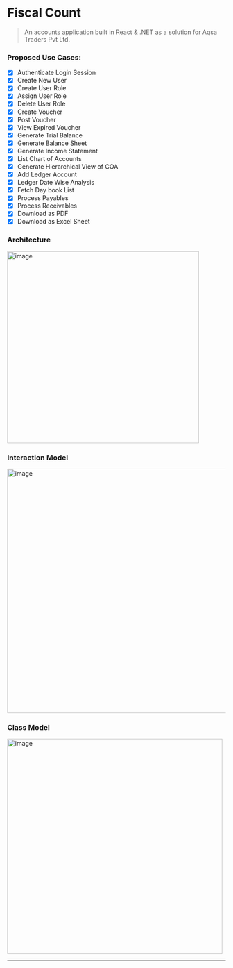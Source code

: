 # Fiscal Count
> An accounts application built in React & .NET as a solution for Aqsa Traders Pvt Ltd.

### Proposed Use Cases:

- [x] Authenticate Login Session​
- [x] Create New User​
- [x] Create User Role​
- [x] Assign User Role​
- [x] Delete User Role​
- [x] Create Voucher​
- [x] Post Voucher​
- [x] View Expired Voucher​
- [x] Generate Trial Balance​
- [x] ​Generate Balance Sheet​
- [x] ​Generate Income Statement​
- [x] ​List Chart of Accounts​
- [x] ​Generate Hierarchical View of COA​
- [x] ​Add Ledger Account​
- [x] ​Ledger Date Wise Analysis​
- [x] ​Fetch Day book List​
- [x] ​Process Payables​
- [x] ​Process Receivables​
- [x] ​Download as PDF​
- [x] ​Download as Excel Sheet

### Architecture
<img width="442" alt="image" src="https://github.com/avcton/aqsa-accounts-erp/assets/67834876/e43d21c1-1895-4853-bc32-2921e9a67490">

### Interaction Model
<img width="563" alt="image" src="https://github.com/avcton/aqsa-accounts-erp/assets/67834876/71d62296-d7c0-48a9-bf77-bcc8c6a44631">

### Class Model
<img width="496" alt="image" src="https://github.com/avcton/aqsa-accounts-erp/assets/67834876/241ed08e-cc3a-4bab-9b46-9222df56e683">

----
